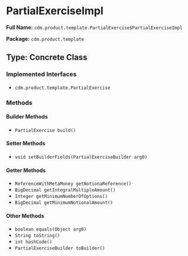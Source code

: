 # PartialExerciseImpl

**Full Name:** `cdm.product.template.PartialExercise$PartialExerciseImpl`

**Package:** `cdm.product.template`

## Type: Concrete Class

### Implemented Interfaces

- `cdm.product.template.PartialExercise`

### Methods

#### Builder Methods

- `PartialExercise build()`

#### Setter Methods

- `void setBuilderFields(PartialExerciseBuilder arg0)`

#### Getter Methods

- `ReferenceWithMetaMoney getNotionaReference()`
- `BigDecimal getIntegralMultipleAmount()`
- `Integer getMinimumNumberOfOptions()`
- `BigDecimal getMinimumNotionalAmount()`

#### Other Methods

- `boolean equals(Object arg0)`
- `String toString()`
- `int hashCode()`
- `PartialExerciseBuilder toBuilder()`

